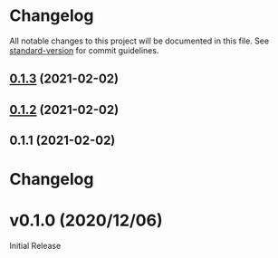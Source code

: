 # Changelog

All notable changes to this project will be documented in this file. See [standard-version](https://github.com/conventional-changelog/standard-version) for commit guidelines.

## [0.1.3](https://github.com/jluterek/orderno/compare/v0.1.2...v0.1.3) (2021-02-02)



## [0.1.2](https://github.com/jluterek/orderno/compare/v0.1.1...v0.1.2) (2021-02-02)



## 0.1.1 (2021-02-02)



# Changelog

# v0.1.0 (2020/12/06)

Initial Release
